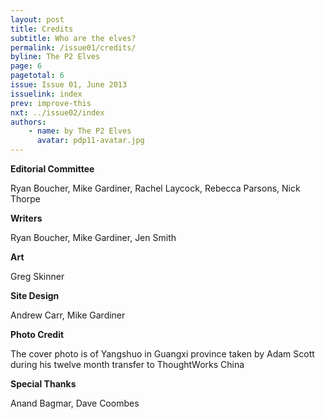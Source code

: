 ```yaml
---
layout: post
title: Credits
subtitle: Who are the elves?
permalink: /issue01/credits/
byline: The P2 Elves
page: 6
pagetotal: 6
issue: Issue 01, June 2013
issuelink: index
prev: improve-this
nxt: ../issue02/index
authors:
    - name: by The P2 Elves
      avatar: pdp11-avatar.jpg
---
```

**Editorial Committee**

Ryan Boucher, Mike Gardiner, Rachel Laycock, Rebecca Parsons, Nick Thorpe

**Writers**

Ryan Boucher, Mike Gardiner, Jen Smith

**Art**

Greg Skinner

**Site Design**

Andrew Carr, Mike Gardiner

**Photo Credit**

The cover photo is of Yangshuo in Guangxi province taken by Adam Scott during his twelve month transfer to ThoughtWorks China

**Special Thanks**

Anand Bagmar, Dave Coombes

